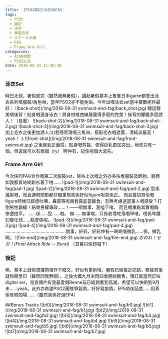 ```yaml
---
title: '[PSO2雜記]泳衣與FAG'
tags:
  - PSO2
  - 雜記
  - 泳衣
  - 學園泳衣
  - スクール水着
  - FAG
  - Frame Arm Girl
categories:
  - ACGN相關
  - PSO2生活
date: 2018-08-31 11:40:38
---
```

### 泳衣Set
時日太快，暑假就完（雖然我無暑假），講起暑假基本上隻隻日本game都會出泳衣系列嘅服裝/角色咁，當年PSO2亦不能免俗。今年出嘅泳衣set當中要數呢件最好：
![back-shot](/img/2018-08-31 swimsuit-and-fag/back_shot.jpg)
睇這精美嘅後背！貼身嘅連身泳衣！將身材嘅曲線展露得多麼的完美！後背的朦朧多麼誘人！（自重）
![back-shot-2](/img/2018-08-31 swimsuit-and-fag/back-shot-2.jpg)
![back-shot-3](/img/2018-08-31 swimsuit-and-fag/back-shot-3.jpg)
加上毛衣之後更加誘人:)))若隱若現嘅三角洲，搭配毛衣嘅遮蓋，清純派最高！yeah！ :)
![front-shot](/img/2018-08-31 swimsuit-and-fag/front-swimsuit.jpg)
之後就到正面啦，貼身嘅剪裁，使得巨乳更加突出。地球只有一個，但波就可以有兩個（ry）
啊仲有，記住呢個大波先。

### Frame Arm Girl
今次係同FAG合作嘅第二次服裝set，除咗上次嘅之外亦多咗堆服裝及飾物，窮撚如我都買咗啲新衫著下咁……
![pad-1](/img/2018-08-31 swimsuit-and-fag/pad-1.jpg)
![pad-2](/img/2018-08-31 swimsuit-and-fag/pad-2.jpg)
型係幾型嘅，而且連啲關節都仔細重現真係好似figure咁真係正。
而且當初買佢嘅figure時候已經想吐嘈，轟雷等呢兩套露底當飯食，有無考慮過當事人嘅感受？打倒男性霸權！結束男權專政……！——啊無事，我嗌下啫。
而且嗰重點其實嗰胸慘遭拍平。
……係……型……嘅。
無……無事嘅，只係收埋咗落嗰甲啫，唔係咩魔幻變化球……點會係呢。
![pad-3](/img/2018-08-31 swimsuit-and-fag/pad-3.jpg)
![pad-4](/img/2018-08-31 swimsuit-and-fag/pad-4.jpg)
…………………………………………無事，好彩，好彩仲有一啲啲嘅微乳……係，微乳啊。
![fire-end](/img/2018-08-31 swimsuit-and-fag/fire-end.jpg)
*おのれ！セガ！(Final Attack Ride -- Burst)*
（其實只係想嗌下）

### 後記
嘛，基本上就係想攞啲相作下廢文，好似有更新咁。暑假已經接近完結，緊接其後就係開學日（雖然同我無關）。之後大概九月未閃四會開始販售，預訂就當然訂咗digital ver，見宣傳片有我最愛嘅Renne玩已經興奮到高潮，希望可以快啲到9月未……yeah。此外亦希望PSO2團隊爭氣啲，好好寫劇情，EP5唔係話差……但真係有啲悶場……（雖然真係好過EP4）

##Bonus Tracks
![bt0](/img/2018-08-31 swimsuit-and-fag/b0.jpg)
![bt1](/img/2018-08-31 swimsuit-and-fag/b1.jpg)
![bt2](/img/2018-08-31 swimsuit-and-fag/b2.jpg)
![bt3](/img/2018-08-31 swimsuit-and-fag/b3.jpg)
![bt4](/img/2018-08-31 swimsuit-and-fag/b4.jpg)
![bt5](/img/2018-08-31 swimsuit-and-fag/b5.jpg)
![bt6](/img/2018-08-31 swimsuit-and-fag/b6.jpg)
![bt7](/img/2018-08-31 swimsuit-and-fag/b7.jpg)
